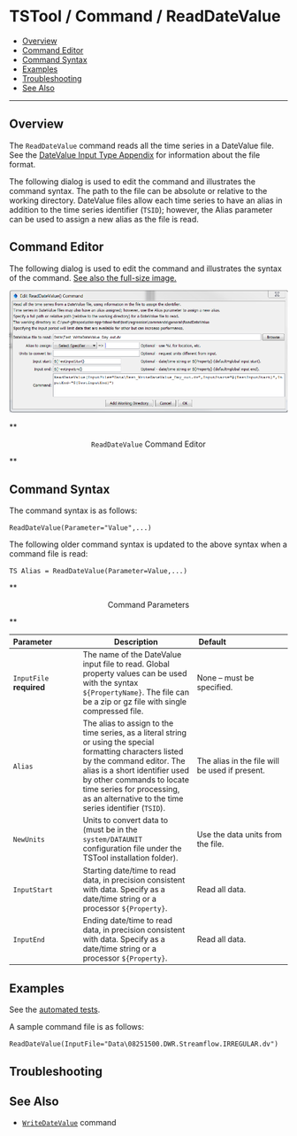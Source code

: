 # TSTool / Command / ReadDateValue #

* [Overview](#overview)
* [Command Editor](#command-editor)
* [Command Syntax](#command-syntax)
* [Examples](#examples)
* [Troubleshooting](#troubleshooting)
* [See Also](#see-also)

-------------------------

## Overview ##

The `ReadDateValue` command reads all the time series in a DateValue file.
See the [DateValue Input Type Appendix](../../datastore-ref/DateValue/DateValue) for information about the file format.
	
The following dialog is used to edit the command and illustrates the command syntax.
The path to the file can be absolute or relative to the working directory.
DateValue files allow each time series to have an alias in addition to the time series identifier (`TSID`);
however, the Alias parameter can be used to assign a new alias as the file is read.

## Command Editor ##

The following dialog is used to edit the command and illustrates the syntax of the command.
<a href="../ReadDateValue.png">See also the full-size image.</a>

![ReadDateValue](ReadDateValue.png)

**<p style="text-align: center;">
`ReadDateValue` Command Editor
</p>**

## Command Syntax ##

The command syntax is as follows:

```text
ReadDateValue(Parameter="Value",...)
```
The following older command syntax is updated to the above syntax when a command file is read:

```text
TS Alias = ReadDateValue(Parameter=Value,...)
```

**<p style="text-align: center;">
Command Parameters
</p>**

|**Parameter**&nbsp;&nbsp;&nbsp;&nbsp;&nbsp;&nbsp;&nbsp;&nbsp;&nbsp;&nbsp;&nbsp;|**Description**|**Default**&nbsp;&nbsp;&nbsp;&nbsp;&nbsp;&nbsp;&nbsp;&nbsp;&nbsp;&nbsp;&nbsp;&nbsp;&nbsp;&nbsp;&nbsp;&nbsp;&nbsp;&nbsp;&nbsp;&nbsp;&nbsp;&nbsp;&nbsp;&nbsp;&nbsp;&nbsp;&nbsp;|
|--------------|-----------------|-----------------|
|`InputFile`<br>**required**|The name of the DateValue input file to read.  Global property values can be used with the syntax `${PropertyName}`.  The file can be a zip or gz file with single compressed file.|None – must be specified.|
|`Alias`|The alias to assign to the time series, as a literal string or using the special formatting characters listed by the command editor.  The alias is a short identifier used by other commands to locate time series for processing, as an alternative to the time series identifier (`TSID`).|The alias in the file will be used if present.|
|`NewUnits`|Units to convert data to (must be in the `system/DATAUNIT` configuration file under the TSTool installation folder).|Use the data units from the file.|
|`InputStart`|Starting date/time to read data, in precision consistent with data.  Specify as a date/time string or a processor `${Property}`.|Read all data.|
|`InputEnd`|Ending date/time to read data, in precision consistent with data.  Specify as a date/time string or a processor `${Property}`.|Read all data.|


## Examples ##

See the [automated tests](https://github.com/OpenWaterFoundation/cdss-app-tstool-test/tree/master/test/regression/commands/general/ReadDateValue).

A sample command file is as follows:

```text
ReadDateValue(InputFile="Data\08251500.DWR.Streamflow.IRREGULAR.dv")
```

## Troubleshooting ##

## See Also ##

* [`WriteDateValue`](../WriteDateValue/WriteDateValue) command
